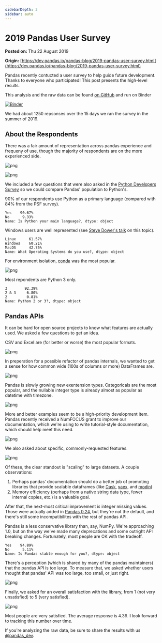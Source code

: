 ```yaml
---
sidebarDepth: 3
sidebar: auto
---
```


# 2019 Pandas User Survey

**Posted on:** Thu 22 August 2019

**Origin:** [https://dev.pandas.io/pandas-blog/2019-pandas-user-survey.html](https://dev.pandas.io/pandas-blog/2019-pandas-user-survey.html)

Pandas recently contucted a user survey to help guide future development. Thanks to everyone who participated! This post presents the high-level results.

This analysis and the raw data can be found [on GitHub](https://github.com/pandas-dev/pandas-user-surveys) and run on Binder

<a href="https://mybinder.org/v2/gh/pandas-dev/pandas-user-surveys/master?filepath=2019.ipynb"><img alt="Binder" src="https://mybinder.org/badge_logo.svg"></a>

We had about 1250 repsonses over the 15 days we ran the survey in the summer of 2019.

## About the Respondents

There was a fair amount of representation across pandas experience and frequeny of use, though the majority of respondents are on the more experienced side.

![png](https://dev.pandas.io/pandas-blog/images/2019_files/2019_4_0.png)

![png](https://dev.pandas.io/pandas-blog/images/2019_files/2019_5_0.png)

We included a few questions that were also asked in the [Python Developers Survey](https://www.jetbrains.com/research/python-developers-survey-2018/) so we could compare Pandas' population to Python's.

90% of our respondents use Python as a primary language (compared with 84% from the PSF survey).

```
Yes    90.67%
No      9.33%
Name: Is Python your main language?, dtype: object
```

Windows users are well represented (see [Steve Dower's talk](https://www.youtube.com/watch?v=uoI57uMdDD4) on this topic).

```
Linux      61.57%
Windows    60.21%
MacOS      42.75%
Name: What Operating Systems do you use?, dtype: object
```

For environment isolation, [conda](https://conda.io/en/latest/) was the most popular.

![png](https://dev.pandas.io/pandas-blog/images/2019_files/2019_13_0.png)

Most repondents are Python 3 only.

```
3        92.39%
2 & 3     6.80%
2         0.81%
Name: Python 2 or 3?, dtype: object
```

## Pandas APIs

It can be hard for open source projects to know what features are actually used. We asked a few questions to get an idea.

CSV and Excel are (for better or worse) the most popular formats.

![png](https://dev.pandas.io/pandas-blog/images/2019_files/2019_18_0.png)

In preperation for a possible refactor of pandas internals, we wanted to get a sense for how common wide (100s of columns or more) DataFrames are.

![png](https://dev.pandas.io/pandas-blog/images/2019_files/2019_20_0.png)

Pandas is slowly growing new exentension types. Categoricals are the most popular, and the nullable integer type is already almost as popular as datetime with timezone.

![png](https://dev.pandas.io/pandas-blog/images/2019_files/2019_22_0.png)

More and better examples seem to be a high-priority development item. Pandas recently received a NumFOCUS grant to improve our documentation, which we're using to write tutorial-style documentation, which should help meet this need.

![png](https://dev.pandas.io/pandas-blog/images/2019_files/2019_24_0.png)

We also asked about specific, commonly-requested features.

![png](https://dev.pandas.io/pandas-blog/images/2019_files/2019_26_0.png)

Of these, the clear standout is "scaling" to large datasets. A couple observations:

1. Perhaps pandas' documentation should do a better job of promoting libraries that provide scalable dataframes (like [Dask](https://dask.org/), [vaex](https://dask.org/), and [modin](https://modin.readthedocs.io/en/latest/))
1. Memory efficiency (perhaps from a native string data type, fewer internal copies, etc.) is a valuable goal.

After that, the next-most critical improvement is integer missing values. Those were actually added in [Pandas 0.24](https://pandas.pydata.org/pandas-docs/stable/whatsnew/v0.24.0.html#optional-integer-na-support), but they're not the default, and there's still some incompatibilites with the rest of pandas API.

Pandas is a less conservative library than, say, NumPy. We're approaching 1.0, but on the way we've made many deprecations and some outright API breaking changes. Fortunately, most people are OK with the tradeoff.

```
Yes    94.89%
No      5.11%
Name: Is Pandas stable enough for you?, dtype: object
```

There's a perception (which is shared by many of the pandas maintainers) that the pandas API is too large. To measure that, we asked whether users thought that pandas' API was too large, too small, or just right.

![png](https://dev.pandas.io/pandas-blog/images/2019_files/2019_31_0.png)

Finally, we asked for an overall satisfaction with the library, from 1 (not very unsatisfied) to 5 (very satisfied).

![png](https://dev.pandas.io/pandas-blog/images/2019_files/2019_33_0.png)

Most people are very satisfied. The average response is 4.39. I look forward to tracking this number over time.

If you're analyzing the raw data, be sure to share the results with us [@pandas_dev](https://twitter.com/pandas_dev).
